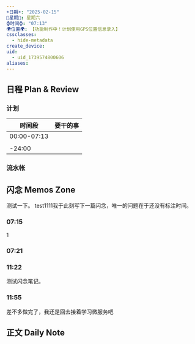 ```yaml
---
☀️日期☀️: "2025-02-15"
📆星期📆: 星期六
⌚️时间⌚️: "07:13"
🌍位置🌍: 【功能制作中！计划使用GPS位置信息录入】
cssclasses:
  - hide-metadata
create_device: 
uid:
  - uid_1739574800606
aliases:
---
```

 

## 日程 Plan & Review

### 计划

| 时间段 | 要干的事 |
| ---- | ---- |
| 00:00-07:13 |  |
|  |  |
| -24:00 |  |

### 流水帐




## 闪念 Memos Zone
测试一下。  test1111我于此刻写下一篇闪念，唯一的问题在于还没有标注时间。
### 07:15

1
### 07:21 
### 11:22 
 
 测试闪念笔记。 
### 11:55 
 
 差不多做完了，我还是回去接着学习微服务吧
## 正文 Daily Note

